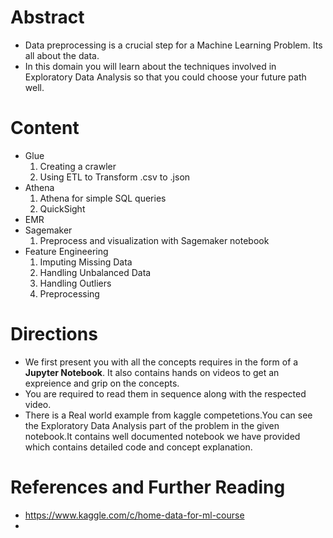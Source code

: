 # Abstract

* Data preprocessing is a crucial step for a Machine Learning Problem. Its all about the data.
* In this domain you will learn about the techniques involved in Exploratory Data Analysis so that you could choose your future path well.

# Content

* Glue
  1) Creating a crawler
  2) Using ETL to Transform .csv to .json
* Athena
  1) Athena for simple SQL queries
  2) QuickSight
* EMR
* Sagemaker
  1) Preprocess and visualization with Sagemaker notebook
* Feature Engineering
  1) Imputing Missing Data
  2) Handling Unbalanced Data
  3) Handling Outliers
  4) Preprocessing

# Directions

* We first present you with all the concepts requires in the form of a **Jupyter Notebook**. It also contains hands on videos to get an expreience and grip on the concepts.
* You are required to read them in sequence along with the respected video.
* There is a Real world example from kaggle competetions.You can see the Exploratory Data Analysis part of the problem in the given notebook.It contains well documented notebook we have provided which contains detailed code and concept explanation.

# References and Further Reading

* https://www.kaggle.com/c/home-data-for-ml-course
* 






